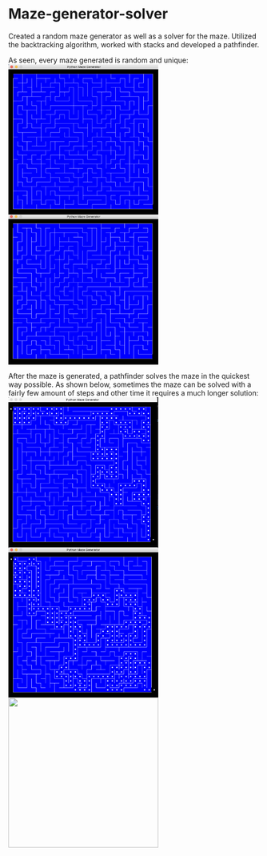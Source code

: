 # Maze-generator-solver

Created a random maze generator as well as a solver for the maze. Utilized the backtracking algorithm, worked with stacks and developed a pathfinder.

As seen, every maze generated is random and unique:
<br>
<img src="https://github.com/matthewswitt/Maze-generator-solver/blob/main/DemoMaze/maze1.png" width="300" height="300" align="left">
<img src="https://github.com/matthewswitt/Maze-generator-solver/blob/main/DemoMaze/maze2.png" width="300" height="300" align="center">

After the maze is generated, a pathfinder solves the maze in the quickest way possible. As shown below, sometimes the maze can be solved with a fairly few amount of steps and other time it requires a much longer solution:
<br>
<img src="https://github.com/matthewswitt/Maze-generator-solver/blob/main/DemoMaze/shortsolve.png" width="300" height="300" align="left">
<img src="https://github.com/matthewswitt/Maze-generator-solver/blob/main/DemoMaze/mediumsolve.png" width="300" height="300" align="center">
<img src="https://github.com/matthewswitt/Maze-generator-solver/blob/main/DemoMaze/lonsolve.png" width="300" height="300" align="righht">

